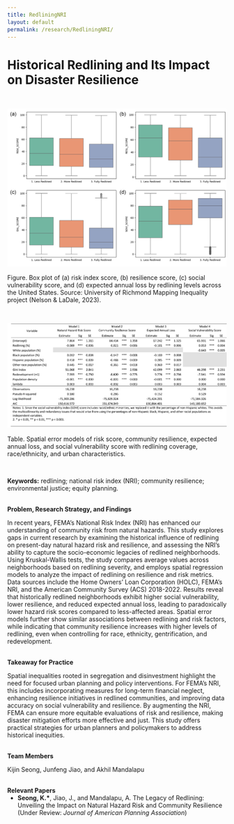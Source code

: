 ```yaml
---
title: RedliningNRI
layout: default
permalink: /research/RedliningNRI/
---
```


# Historical Redlining and Its Impact on Disaster Resilience

<br/>

![Redlining](../../files/Images/ProjectsPic/Redlining.jpg)
<p>Figure. Box plot of (a) risk index score, (b) resilience score, (c) social vulnerability score, and (d) expected annual loss by redlining levels across the United States. Source: University of Richmond Mapping Inequality project (Nelson & LaDale, 2023).</p>
<br/>

![Redlining_Table2](../../files/Images/ProjectsPic/Redlining_Table2.jpg)
<p>Table. Spatial error models of risk score, community resilience, expected annual loss, and social vulnerability score with redlining coverage, race/ethnicity, and urban characteristics.</p>

<br/>
<p style: font-size= "18px";><b>Keywords:</b> redlining; national risk index (NRI); community resilience; environmental justice; equity planning.</p>

<br/>
<strong><w>Problem, Research Strategy, and Findings</w></strong><br />
<P>
In recent years, FEMA’s National Risk Index (NRI) has enhanced our understanding of community risk from natural hazards. This study explores gaps in current research by examining the historical influence of redlining on present-day natural hazard risk and resilience, and assessing the NRI’s ability to capture the socio-economic legacies of redlined neighborhoods. Using Kruskal-Wallis tests, the study compares average values across neighborhoods based on redlining severity, and employs spatial regression models to analyze the impact of redlining on resilience and risk metrics. Data sources include the Home Owners’ Loan Corporation (HOLC), FEMA’s NRI, and the American Community Survey (ACS) 2018-2022. Results reveal that historically redlined neighborhoods exhibit higher social vulnerability, lower resilience, and reduced expected annual loss, leading to paradoxically lower hazard risk scores compared to less-affected areas. Spatial error models further show similar associations between redlining and risk factors, while indicating that community resilience increases with higher levels of redlining, even when controlling for race, ethnicity, gentrification, and redevelopment.
</p>

<br/>
<strong><w>Takeaway for Practice</w></strong><br />
<p>Spatial inequalities rooted in segregation and disinvestment highlight the need for focused urban planning and policy interventions. For FEMA’s NRI, this includes incorporating measures for long-term financial neglect, enhancing resilience initiatives in redlined communities, and improving data accuracy on social vulnerability and resilience. By augmenting the NRI, FEMA can ensure more equitable evaluations of risk and resilience, making disaster mitigation efforts more effective and just. This study offers practical strategies for urban planners and policymakers to address historical inequities.
</P>

<br/>
<strong><w>Team Members</w></strong><br />
<p>Kijin Seong, Junfeng Jiao, and Akhil Mandalapu
</P>

<br/>
<strong><w>Relevant Papers</w></strong><br />
<div class="text-colored">
    <ul style="margin-top: 0;">
        <li><b>Seong, K.*</b>, Jiao, J., and Mandalapu, A. The Legacy of Redlining: Unveiling the Impact on Natural Hazard Risk and Community Resilience (Under Review: <i>Journal of American Planning Association</i>)</li> 


